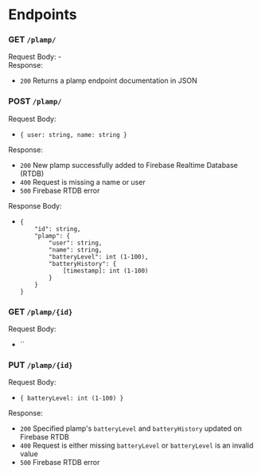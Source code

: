 # Endpoints
### GET `/plamp/`
Request Body: - \
Response: 
* `200` Returns a plamp endpoint documentation in JSON 

### POST `/plamp/`
Request Body: 
* `{ user: string, name: string }`

Response:
* `200` New plamp successfully added to Firebase Realtime Database (RTDB)
* `400` Request is missing a name or user
* `500` Firebase RTDB error

Response Body: 
*     {
          "id": string,
          "plamp": {
              "user": string,
              "name": string,
              "batteryLevel": int (1-100),
              "batteryHistory": {
                  [timestamp]: int (1-100)
              }
          }
      }

### GET `/plamp/{id}`
Request Body: 
* ``

### PUT `/plamp/{id}`
Request Body:
* `{ batteryLevel: int (1-100) }`

Response:
* `200` Specified plamp's `batteryLevel` and `batteryHistory` updated on Firebase RTDB
* `400` Request is either missing `batteryLevel` or `batteryLevel` is an invalid value
* `500` Firebase RTDB error
